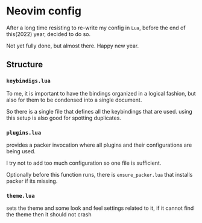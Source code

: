 # Neovim config

After a long time resisting to re-write my config in `Lua`, before the end of
this(2022) year, decided to do so.

Not yet fully done, but almost there. Happy new year.

## Structure

### `keybindigs.lua`

To me, it is important to have the bindings organized in a logical fashion,
but also for them to be condensed into a single document.

So there is a single file that defines all the keybindings that are used.
using this setup is also good for spotting duplicates.

### `plugins.lua`

provides a packer invocation where all plugins and their configurations
are being used.

I try not to add too much configuration so one file is sufficient.

Optionally before this function runs, there is `ensure_packer.lua`
that installs packer if its missing.

### `theme.lua`

sets the theme and some look and feel settings related to it, if it cannot find the theme then it should not crash
